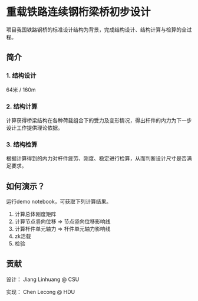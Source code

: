 # 重载铁路连续钢桁梁桥初步设计
项目我国铁路钢桥的标准设计结构为背景，完成结构设计、结构计算与检算的全过程。  
  
  
## 简介

### 1. 结构设计
64米 / 160m
  
### 2. 结构计算
计算获得桥梁结构在各种荷载组合下的受力及变形情况，得出杆件的内力为下一步设计工作提供理论依据。
  
### 3. 结构检算
根据计算得到的内力对杆件疲劳、刚度、稳定进行检算，从而判断设计尺寸是否满足要求。

  
## 如何演示？
运行demo notebook，可获取下列计算结果。  
  

1. 计算总体刚度矩阵
2. 计算节点竖向位移 => 节点竖向位移影响线
3. 计算杆件单元轴力 => 杆件单元轴力影响线
4. zk活载
5. 检验
  
  
## 贡献
设计：  Jiang Linhuang @ CSU  

实现： Chen Lecong @ HDU

